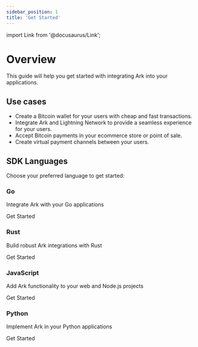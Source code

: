 ```yaml
---
sidebar_position: 1
title: 'Get Started'
---
```


import Link from '@docusaurus/Link';

<head>
  <style>
    {`
      .sdk-cards {
        display: grid;
        grid-template-columns: repeat(2, 1fr);
        grid-template-rows: repeat(2, auto);
        gap: 20px;
        margin-top: 2rem;
      }
      .sdk-card {
        background-color: #1E1E1E;
        border: 1px solid #FC8D4E;
        border-radius: 8px;
        overflow: hidden;
        transition: transform 0.3s ease;
        display: flex;
        flex-direction: column;
      }
      .sdk-card:hover {
        transform: translateY(-5px);
      }
      .sdk-card__header {
        background-color: #FC8D4E;
        color: #121212;
        padding: 16px;
      }
      .sdk-card__header h3 {
        margin: 0;
        font-weight: 600;
      }
      .sdk-card__body {
        padding: 16px;
        color: #FBFBFB;
        flex-grow: 1;
      }
      .sdk-card__footer {
        padding: 16px;
      }
      .sdk-button {
        display: inline-block;
        background-color: #FC8D4E;
        color: #121212;
        text-decoration: none;
        padding: 8px 16px;
        border-radius: 4px;
        font-weight: 500;
        transition: background-color 0.3s ease;
      }
      .sdk-button:hover {
        background-color: #FD9C66;
      }
      @media (max-width: 768px) {
        .sdk-cards {
          grid-template-columns: 1fr;
        }
      }
    `}
  </style>
</head>

# Overview

This guide will help you get started with integrating Ark into your applications.

## Use cases

- Create a Bitcoin wallet for your users with cheap and fast transactions.
- Integrate Ark and Lightning Network to provide a seamless experience for your users.
- Accept Bitcoin payments in your ecommerce store or point of sale.
- Create virtual payment channels between your users.

## SDK Languages

Choose your preferred language to get started:

<div class="sdk-cards">
  <div class="sdk-card">
    <div class="sdk-card__header">
      <h3>Go</h3>
    </div>
    <div class="sdk-card__body">
      <p>Integrate Ark with your Go applications</p>
    </div>
    <div class="sdk-card__footer">
      <Link to="/docs/sdks/go" className="sdk-button">Get Started</Link>
    </div>
  </div>
  
  <div class="sdk-card">
    <div class="sdk-card__header">
      <h3>Rust</h3>
    </div>
    <div class="sdk-card__body">
      <p>Build robust Ark integrations with Rust</p>
    </div>
    <div class="sdk-card__footer">
      <Link to="/docs/sdks/rust" className="sdk-button">Get Started</Link>
    </div>
  </div>
  
  <div class="sdk-card">
    <div class="sdk-card__header">
      <h3>JavaScript</h3>
    </div>
    <div class="sdk-card__body">
      <p>Add Ark functionality to your web and Node.js projects</p>
    </div>
    <div class="sdk-card__footer">
      <Link to="/docs/sdks/javascript" className="sdk-button">Get Started</Link>
    </div>
  </div>
  
  <div class="sdk-card">
    <div class="sdk-card__header">
      <h3>Python</h3>
    </div>
    <div class="sdk-card__body">
      <p>Implement Ark in your Python applications</p>
    </div>
    <div class="sdk-card__footer">
      <Link to="/docs/sdks/python" className="sdk-button">Get Started</Link>
    </div>
  </div>
</div>